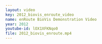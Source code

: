 ```yaml
---
layout: video
key: 2012_biovis_enroute_video
name: enRoute BioVis Demonstration Video
year: 2012
youtube-id: lOX1XFKNqo0
file: 2012_biovis_enroute.mp4
---
```



